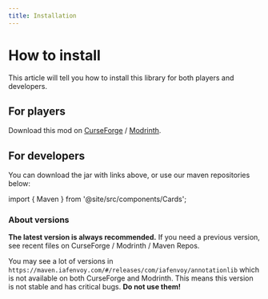 ```yaml
---
title: Installation
---
```


# How to install

This article will tell you how to install this library for both players and developers.

## For players

Download this mod on [CurseForge](https://www.curseforge.com/minecraft/mc-mods/annotationlib) / [Modrinth](https://modrinth.com/mod/annotationlib).

## For developers

You can download the jar with links above, or use our maven repositories below:

import { Maven } from '@site/src/components/Cards';

<Maven name="IAFEnvoy's Maven" link="https://maven.iafenvoy.com/releases" group="com.iafenvoy" artifact="annotationlib"/>

### About versions

**The latest version is always recommended.** If you need a previous version, see recent files on CurseForge / Modrinth / Maven Repos.

You may see a lot of versions in `https://maven.iafenvoy.com/#/releases/com/iafenvoy/annotationlib` which is not available on both CurseForge and Modrinth. This means this version is not stable and has critical bugs. **Do not use them!**